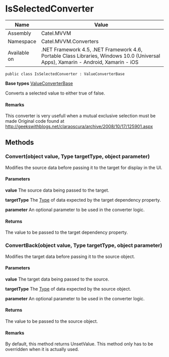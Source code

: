 

# IsSelectedConverter

Name|Value
---|---
Assembly|Catel.MVVM
Namespace|Catel.MVVM.Converters
Available on|.NET Framework 4.5, .NET Framework 4.6, Portable Class Libraries, Windows 10.0 (Universal Apps), Xamarin - Android, Xamarin - iOS

```
public class IsSelectedConverter : ValueConverterBase
```

**Base types**
[ValueConverterBase](/Catel.MVVM\Catel\MVVM\Converters\ValueConverterBase.md)


Converts a selected value to either true of false.

#### Remarks

This converter is very usefull when a mutual exclusive selection must be made
    Original code found at http://geekswithblogs.net/claraoscura/archive/2008/10/17/125901.aspx



## Methods

### Convert(object value, Type targetType, object parameter)

Modifies the source data before passing it to the target for display in the UI.

#### Parameters

**value**
The source data being passed to the target.

**targetType**
The [Type](#) of data expected by the target dependency property.

**parameter**
An optional parameter to be used in the converter logic.

#### Returns

The value to be passed to the target dependency property.



### ConvertBack(object value, Type targetType, object parameter)

Modifies the target data before passing it to the source object.

#### Parameters

**value**
The target data being passed to the source.

**targetType**
The [Type](#) of data expected by the source object.

**parameter**
An optional parameter to be used in the converter logic.

#### Returns

The value to be passed to the source object.

#### Remarks

By default, this method returns UnsetValue. This method only has
    to be overridden when it is actually used.




